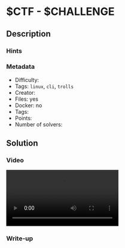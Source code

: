 # $CTF - $CHALLENGE

## Description

> 

### Hints

> 

### Metadata

- Difficulty: 
- Tags: `linux`, `cli`, `trolls`
- Creator: 
- Files: yes
- Docker: no
- Tags: 
- Points: 
- Number of solvers: 

## Solution

### Video

<video src="media/" controls="controls">
</video>

### Write-up

